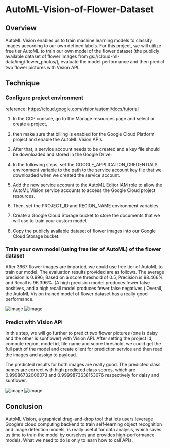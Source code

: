 # AutoML-Vision-of-Flower-Dataset

## Overview 
AutoML Vision enables us to train machine learning models to classify images according to our own defined labels. For this project, we will utilize free tier AutoML to train our own model of the flower dataset (the publicly available dataset of flower images from gs://cloud-ml-data/img/flower_photos/), evaluate the model performance and then predict two flower pictures with Vision API.

## Technique 
### Configure project environment
reference: https://cloud.google.com/vision/automl/docs/tutorial

1. In the GCP console, go to the Manage resources page and select or create a project,

2. then make sure that billing is enabled for the Google Cloud Platform project and enable the AutoML Vision APIs.

3. After that, a service account needs to be created and a key file should be downloaded and stored in the Google Drive. 

4. In the following steps, set the GOOGLE_APPLICATION_CREDENTIALS environment variable to the path to the service account key file that we downloaded when we created the service account. 

5. Add the new service account to the AutoML Editor IAM role to allow the AutoML Vision service accounts to access the Google Cloud project resources. 

6. Then, set the PROJECT_ID and REGION_NAME environment variables. 

7. Create a Google Cloud Storage bucket to store the documents that we will use to train your custom model.

8. Copy the publicly available dataset of flower images into our Google Cloud Storage bucket.

### Train your own model (using free tier of AutoML) of the flower dataset

After 3667 flower images are imported, we could use free tier of AutoML to train our model. The evaluation results provided are as follows. The average precision is 0.996; Based on a score threshold of 0.5, Precision is 98.466% and Recall is 96.396%. (A high precision model produces fewer false positives, and a high recall model produces fewer false negatives.) Overall, the AutoML Vision trained model of flower dataset has a really good performance.

![image](https://user-images.githubusercontent.com/43686840/54245122-cafc1700-44ec-11e9-9ad3-a6b16138af22.png)
![image](https://user-images.githubusercontent.com/43686840/54245412-f9c6bd00-44ed-11e9-81fb-fe2189d25f35.png)

### Predict with Vision API

In this step, we will go further to predict two flower pictures (one is daisy and the other is sunflower) with Vision API. After setting the project id, compute region, model id, file name and score threshold, we could get the full path of the model and create client for prediction service and then read the images and assign to payload. 

The predicted results for both images are really good. The predicted class names are correct with high predicted class scores, which are 0.99986732006073 and 0.9999873638153076 respectively for daisy and sunflower.

![image](https://user-images.githubusercontent.com/43686840/54245376-cedc6900-44ed-11e9-9f19-0c3afea85a03.png)
![image](https://user-images.githubusercontent.com/43686840/54245378-d13ec300-44ed-11e9-9a28-9a33cbb118e6.png)

## Conclusion 
AutoML Vision, a graphical drag-and-drop tool that lets users leverage Google’s cloud computing backend to train self-learning object recognition and image detection models, is really useful for data analysis, which saves us time to train the model by ourselves and provides high-performance models. What we need to do is only to learn how to call APIs. 


